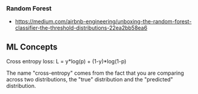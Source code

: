 ### Random Forest
- https://medium.com/airbnb-engineering/unboxing-the-random-forest-classifier-the-threshold-distributions-22ea2bb58ea6

## ML Concepts

Cross entropy loss:
L = y*log(p) + (1-y)*log(1-p)

The name "cross-entropy" comes from the fact that you are comparing across two distributions, the "true" distribution and the "predicted" distribution.  
